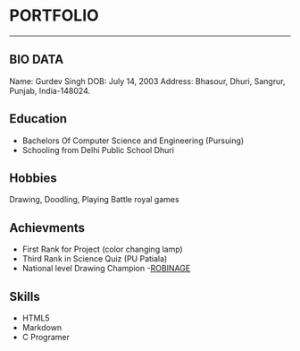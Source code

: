 # PORTFOLIO
---
## BIO DATA
Name: Gurdev Singh
DOB: July 14, 2003
Address: Bhasour, Dhuri, Sangrur, Punjab, India-148024.
## Education
- Bachelors Of Computer Science and Engineering (Pursuing)
- Schooling from Delhi Public School Dhuri

## Hobbies
Drawing, Doodling, Playing Battle royal games

## Achievments
- First Rank for Project (color changing lamp)
- Third Rank in Science Quiz (PU Patiala)
- National level Drawing Champion -[ROBINAGE](https://www.robinage.com/robinage-bright-sparks-awards-2017-18/)

## Skills
- HTML5
- Markdown
- C Programer
